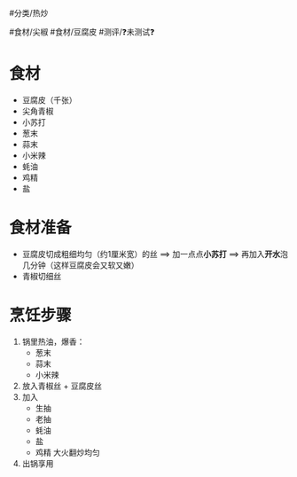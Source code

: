  #分类/热炒 
  
 #食材/尖椒 #食材/豆腐皮 
 #测评/❓未测试❓

# 食材
- 豆腐皮（千张）
- 尖角青椒
- 小苏打
- 葱末
- 蒜末
- 小米辣
- 蚝油
- 鸡精
- 盐

# 食材准备
- 豆腐皮切成粗细均匀（约1厘米宽）的丝
  ==> 加一点点**小苏打**
  ==> 再加入**开水**泡几分钟（这样豆腐皮会又软又嫩）
- 青椒切细丝


# 烹饪步骤
1. 锅里热油，爆香：
   - 葱末
   - 蒜末
   - 小米辣
2. 放入青椒丝 + 豆腐皮丝
3. 加入
   - 生抽
   - 老抽
   - 蚝油
   - 盐
   - 鸡精
    大火翻炒均匀
4. 出锅享用 